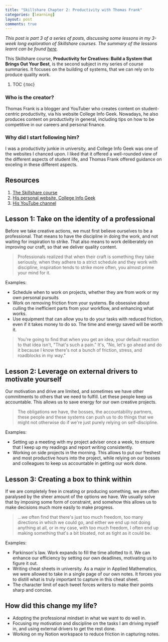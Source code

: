 ```yaml
---
title: "Skillshare Chapter 2: Productivity with Thomas Frank"
categories: [learning]
layout: post
comments: true
---
```


*This post is part 3 of a series of posts, discussing some lessons in my 3-week long exploration of Skillshare courses. The summary of the lessons learnt can be found [here](https://christophertkl.github.io/blog.skylight/learning/meta/2021/06/25/skillshare_reflection.html).*

This Skillshare course, **Productivity for Creatives: Build a System that Brings Out Your Best**, is the second subject in my series of course summaries. It focuses on the building of systems, that we can rely on to produce quality work.

1. TOC
{:toc}

### Who is the creator?

Thomas Frank is a blogger and YouTuber who creates content on student-centric productivity, via his website College Info Geek. Nowadays, he also produces content on productivity in general, including tips on how to be competitive in our careers and personal finance.

### Why did I start following him?

I was a productivity junkie in university, and College Info Geek was one of the websites I chanced upon. I liked that it offered a well-rounded view of the different aspects of student life, and Thomas Frank offered guidance on exceling in these different aspects.

## Resources

1. [The Skillshare course](https://www.skillshare.com/classes/Productivity-for-Creatives-Build-a-System-That-Brings-Out-Your-Best/512772198/transcripts)
2. [His personal website, College Info Geek](https://collegeinfogeek.com/start/)
3. [His YouTube channel](https://www.youtube.com/channel/UCG-KntY7aVnIGXYEBQvmBAQ)

## Lesson 1: Take on the identity of a professional

Before we take creative actions, we must first believe ourselves to be a professional. That means to have the discipline in doing the work, and not waiting for inspiration to strike. That also means to work deliberately on improving our craft, so that we deliver quality content.

> Professionals realized that when their craft is something they take seriously, when they adhere to a strict schedule and they work with discipline, inspiration tends to strike more often, you almost prime your mind for it.

Examples:

- Schedule when to work on projects, whether they are from work or my own personal pursuits
- Work on removing friction from your systems. Be obsessive about culling the inefficient parts from your workflow, and enhancing what works.
- Use equipment that can allow you to do your tasks with reduced friction, even if it takes money to do so. The time and energy saved will be worth it.

> You're going to find that when you get an idea, your default reaction to that idea isn't, "That's such a pain." It's, "No, let's go ahead and do it because I know there's not a bunch of friction, stress, and roadblocks in my way."

## Lesson 2: Leverage on external drivers to motivate yourself

Our motivation and drive are limited, and sometimes we have other commitments to others that we need to fulfill. Let these people keep us accountable. This allows us to save energy for our own creative projects.

> The obligations we have, the bosses, the accountability partners, these people and these systems can push us to do things that we might not otherwise do if we're just purely relying on self-discipline.

Examples:

- Setting up a meeting with my project adviser once a week, to ensure that I keep up my readings and report writing consistently.
- Working on side projects in the morning. This allows to put our freshest and most productive hours into the project, while relying on our bosses and colleagues to keep us accountable in getting our work done.

## Lesson 3: Creating a box to think within

If we are completely free in creating or producing something, we are often paralysed by the sheer amount of the options we have. We usually solve that by imposing some form of constraint, and somehow this allows us to make decisions much more easily to make progress.

> ...we often find that there's just too much freedom, too many directions in which we could go, and either we end up not doing anything at all, or in my case, with too much freedom, I often end up making something that's a bit bloated, not as tight as it could be.

Examples:

- Parkinson's law. Work expands to fill the time allotted to it. We can enhance our efficiency by setting our own deadlines, motivating us to figure it out.
- Writing cheat sheets in university. As a major in Applied Mathematics, we were allowed to take in a single page of our own notes. It forces you to distill what is truly important to capture in this cheat sheet.
- The character limit of each tweet forces writers to make their points sharp and concise.

## How did this change my life?

- Adopting the professional mindset in what we want to do well in.
- Focusing my motivation and discipline on the tasks I am driving myself in, and using external drivers to get the rest done.
- Working on my Notion workspace to reduce friction in capturing notes.

